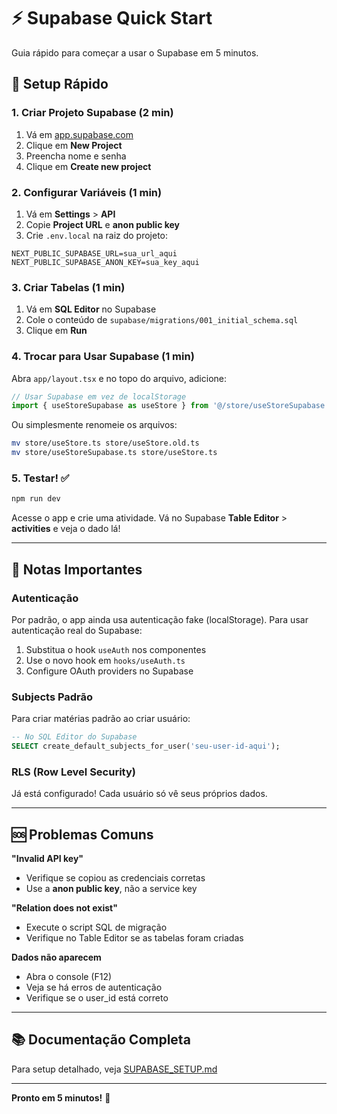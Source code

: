 # ⚡ Supabase Quick Start

Guia rápido para começar a usar o Supabase em 5 minutos.

## 🚀 Setup Rápido

### 1. Criar Projeto Supabase (2 min)

1. Vá em [app.supabase.com](https://app.supabase.com)
2. Clique em **New Project**
3. Preencha nome e senha
4. Clique em **Create new project**

### 2. Configurar Variáveis (1 min)

1. Vá em **Settings** > **API**
2. Copie **Project URL** e **anon public key**
3. Crie `.env.local` na raiz do projeto:

```env
NEXT_PUBLIC_SUPABASE_URL=sua_url_aqui
NEXT_PUBLIC_SUPABASE_ANON_KEY=sua_key_aqui
```

### 3. Criar Tabelas (1 min)

1. Vá em **SQL Editor** no Supabase
2. Cole o conteúdo de `supabase/migrations/001_initial_schema.sql`
3. Clique em **Run**

### 4. Trocar para Usar Supabase (1 min)

Abra `app/layout.tsx` e no topo do arquivo, adicione:

```typescript
// Usar Supabase em vez de localStorage
import { useStoreSupabase as useStore } from '@/store/useStoreSupabase';
```

Ou simplesmente renomeie os arquivos:
```bash
mv store/useStore.ts store/useStore.old.ts
mv store/useStoreSupabase.ts store/useStore.ts
```

### 5. Testar! ✅

```bash
npm run dev
```

Acesse o app e crie uma atividade. Vá no Supabase **Table Editor** > **activities** e veja o dado lá!

---

## 📝 Notas Importantes

### Autenticação

Por padrão, o app ainda usa autenticação fake (localStorage). Para usar autenticação real do Supabase:

1. Substitua o hook `useAuth` nos componentes
2. Use o novo hook em `hooks/useAuth.ts`
3. Configure OAuth providers no Supabase

### Subjects Padrão

Para criar matérias padrão ao criar usuário:

```sql
-- No SQL Editor do Supabase
SELECT create_default_subjects_for_user('seu-user-id-aqui');
```

### RLS (Row Level Security)

Já está configurado! Cada usuário só vê seus próprios dados.

---

## 🆘 Problemas Comuns

**"Invalid API key"**
- Verifique se copiou as credenciais corretas
- Use a **anon public key**, não a service key

**"Relation does not exist"**
- Execute o script SQL de migração
- Verifique no Table Editor se as tabelas foram criadas

**Dados não aparecem**
- Abra o console (F12)
- Veja se há erros de autenticação
- Verifique se o user_id está correto

---

## 📚 Documentação Completa

Para setup detalhado, veja [SUPABASE_SETUP.md](./SUPABASE_SETUP.md)

---

**Pronto em 5 minutos!** 🎉
